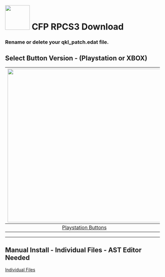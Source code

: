 # <img width="80" src="https://github.com/dylanhale/ScorebugMods/blob/main/assets/images/CFP.png"> CFP RPCS3 Download

### Rename or delete your qkl_patch.edat file.

## Select Button Version - (Playstation or XBOX)
| <img width="500" src="https://github.com/dylanhale/ScorebugMods/blob/main/assets/images/PlaystationC.png">  | <img width="500" src="https://github.com/dylanhale/ScorebugMods/blob/main/assets/images/XboxC.png">
|:---:|:---:|
| [Playstation Buttons]() | [XBOX Buttons]() |

---------
## Manual Install - Individual Files - AST Editor Needed
[Individual Files](https://www.mediafire.com/file/2lfn5y4pxc8yn2m/CFP-Individual-V20.1.rar/file)
